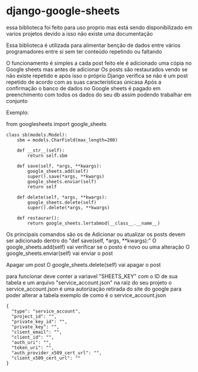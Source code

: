 # django-google-sheets

essa biblioteca foi feito para uso proprio mas está sendo disponibilizado em varios projetos
devido a isso não existe uma documentação

Essa biblioteca é utilizada para alimentar benção de dados entre vários programadores entre si sem ter conteúdo repetindo ou faltando

O funcionamento é simples a cada post feito ele é adicionado uma cópia no Google sheets mas antes de adicionar
Os posts são restaurados vendo se não existe repetido e após isso o próprio Django verifica se não é um post repetido de acordo com as suas características únicasa
Após a confirmação o banco de dados no Google sheets é pagado em preenchimento com todos os dados do seu db assim podendo trabalhar em conjunto

Exemplo:

from googlesheets import google_sheets

    class sb(models.Model):
        sbm = models.CharField(max_length=200)

        def __str__(self):
            return self.sbm
    
        def save(self, *args, **kwargs):
            google_sheets.add(self)
            super().save(*args, **kwargs)
            google_sheets.enviar(self)
            return self
    
        def delete(self, *args, **kwargs):
            google_sheets.delete(self)
            super().delete(*args, **kwargs)
    
        def restaurar():
            return google_sheets.lertabmod(__class__.__name__)


Os principais comandos são os de
Adicionar ou atualizar os posts devem ser adicionado dentro do "def save(self, *args, **kwargs):"
O google_sheets.add(self) vai verificar se o posto é novo ou uma alteração
O google_sheets.enviar(self) vai enviar o post

Apagar um post
O google_sheets.delete(self) vai apagar o post

para funcionar deve conter a variavel "SHEETS_KEY" com o ID de sua tabela e um arquivo "service_account.json" na raiz do seu projeto
o service_account.json é uma autorização retirada do site do google para poder alterar a tabela exemplo de como é o service_account.json

    {
      "type": "service_account",
      "project_id": "",
      "private_key_id": "",
      "private_key": "",
      "client_email": "",
      "client_id": "",
      "auth_uri": "",
      "token_uri": "",
      "auth_provider_x509_cert_url": "",
      "client_x509_cert_url": ""
    }